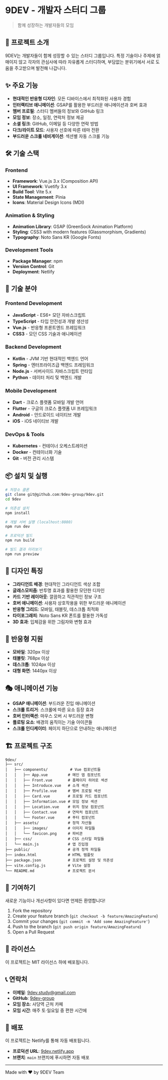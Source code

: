 # 9DEV - 개발자 스터디 그룹

> 함께 성장하는 개발자들의 모임

## 🚀 프로젝트 소개

9DEV는 개발자들이 함께 성장할 수 있는 스터디 그룹입니다. 특정 기술이나 주제에 얽매이지 않고 각자의 관심사에 따라 자유롭게 스터디하며, 부담없는 분위기에서 서로 도움을 주고받으며 발전해 나갑니다.

## ✨ 주요 기능

- **현대적인 반응형 디자인**: 모든 디바이스에서 최적화된 사용자 경험
- **인터랙티브 애니메이션**: GSAP를 활용한 부드러운 애니메이션과 호버 효과
- **멤버 프로필**: 스터디 멤버들의 정보와 GitHub 링크
- **모임 정보**: 장소, 일정, 연락처 정보 제공
- **소셜 링크**: GitHub, 이메일 등 다양한 연락 방법
- **다크/라이트 모드**: 사용자 선호에 따른 테마 전환
- **부드러운 스크롤 네비게이션**: 섹션별 자동 스크롤 기능

## 🛠 기술 스택

### Frontend
- **Framework**: Vue.js 3.x (Composition API)
- **UI Framework**: Vuetify 3.x
- **Build Tool**: Vite 5.x
- **State Management**: Pinia
- **Icons**: Material Design Icons (MDI)

### Animation & Styling
- **Animation Library**: GSAP (GreenSock Animation Platform)
- **Styling**: CSS3 with modern features (Glassmorphism, Gradients)
- **Typography**: Noto Sans KR (Google Fonts)

### Development Tools
- **Package Manager**: npm
- **Version Control**: Git
- **Deployment**: Netlify

## 🎯 기술 분야

### Frontend Development
- **JavaScript** - ES6+ 모던 자바스크립트
- **TypeScript** - 타입 안전성과 개발 생산성
- **Vue.js** - 반응형 프론트엔드 프레임워크
- **CSS3** - 모던 CSS 기술과 애니메이션

### Backend Development
- **Kotlin** - JVM 기반 현대적인 백엔드 언어
- **Spring** - 엔터프라이즈급 백엔드 프레임워크
- **Node.js** - 서버사이드 자바스크립트 런타임
- **Python** - 데이터 처리 및 백엔드 개발

### Mobile Development
- **Dart** - 크로스 플랫폼 모바일 개발 언어
- **Flutter** - 구글의 크로스 플랫폼 UI 프레임워크
- **Android** - 안드로이드 네이티브 개발
- **iOS** - iOS 네이티브 개발

### DevOps & Tools
- **Kubernetes** - 컨테이너 오케스트레이션
- **Docker** - 컨테이너화 기술
- **Git** - 버전 관리 시스템

## 📦 설치 및 실행

```bash
# 저장소 클론
git clone git@github.com:9dev-group/9dev.git
cd 9dev

# 의존성 설치
npm install

# 개발 서버 실행 (localhost:8080)
npm run dev

# 프로덕션 빌드
npm run build

# 빌드 결과 미리보기
npm run preview
```

## 🎨 디자인 특징

- **그라디언트 배경**: 현대적인 그라디언트 색상 조합
- **글래스모피즘**: 반투명 효과를 활용한 모던한 디자인
- **카드 기반 레이아웃**: 깔끔하고 직관적인 정보 구조
- **호버 애니메이션**: 사용자 상호작용을 위한 부드러운 애니메이션
- **반응형 그리드**: 모바일, 태블릿, 데스크톱 최적화
- **타이포그래피**: Noto Sans KR 폰트를 활용한 가독성
- **3D 효과**: 입체감을 위한 그림자와 변형 효과

## 📱 반응형 지원

- **모바일**: 320px 이상
- **태블릿**: 768px 이상  
- **데스크톱**: 1024px 이상
- **대형 화면**: 1440px 이상

## 🎭 애니메이션 기능

- **GSAP 애니메이션**: 부드러운 진입 애니메이션
- **스크롤 트리거**: 스크롤에 따른 요소 등장 효과
- **호버 인터랙션**: 마우스 오버 시 부드러운 변형
- **플로팅 요소**: 배경의 움직이는 기술 아이콘들
- **스크롤 인디케이터**: 페이지 하단으로 안내하는 애니메이션

## 🏗 프로젝트 구조

```
9dev/
├── src/
│   ├── components/          # Vue 컴포넌트들
│   │   ├── App.vue         # 메인 앱 컴포넌트
│   │   ├── Front.vue       # 홈페이지 히어로 섹션
│   │   ├── Introduce.vue   # 소개 섹션
│   │   ├── Profile.vue     # 멤버 프로필 섹션
│   │   ├── Card.vue        # 프로필 카드 컴포넌트
│   │   ├── Information.vue # 모임 정보 섹션
│   │   ├── Location.vue    # 위치 정보 컴포넌트
│   │   ├── Contact.vue     # 연락처 컴포넌트
│   │   └── Footer.vue      # 푸터 컴포넌트
│   ├── assets/             # 정적 자산들
│   │   ├── images/         # 이미지 파일들
│   │   └── favicon.png     # 파비콘
│   ├── css/                # CSS 스타일 파일들
│   └── main.js             # 앱 진입점
├── public/                 # 공개 정적 파일들
├── index.html              # HTML 템플릿
├── package.json            # 프로젝트 설정 및 의존성
├── vite.config.js          # Vite 설정
└── README.md               # 프로젝트 문서
```

## 🤝 기여하기

새로운 기능이나 개선사항이 있다면 언제든 환영합니다!

1. Fork the repository
2. Create your feature branch (`git checkout -b feature/AmazingFeature`)
3. Commit your changes (`git commit -m 'Add some AmazingFeature'`)
4. Push to the branch (`git push origin feature/AmazingFeature`)
5. Open a Pull Request

## 📄 라이선스

이 프로젝트는 MIT 라이선스 하에 배포됩니다.

## 📞 연락처

- **이메일**: 9dev.study@gmail.com
- **GitHub**: [9dev-group](https://github.com/9dev-group)
- **모임 장소**: 사당역 근처 카페
- **모임 시간**: 매주 토·일요일 중 편한 시간에

## 🚀 배포

이 프로젝트는 Netlify를 통해 자동 배포됩니다.

- **프로덕션 URL**: [9dev.netlify.app](https://9dev.netlify.app)
- **브랜치**: `main` 브랜치에 푸시하면 자동 배포

---

Made with ❤️ by 9DEV Team
